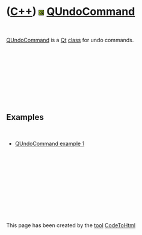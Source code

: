 



 

 

 

 

 

([C++](Cpp.htm)) ![Qt](PicQt.png) [QUndoCommand](CppQUndoCommand.htm)
=====================================================================

 

[QUndoCommand](CppQUndoCommand.htm) is a [Qt](CppQt.htm)
[class](CppClass.htm) for undo commands.

 

 

 

 

 

Examples
--------

 

-   [QUndoCommand example 1](CppQUndoCommandExample1.htm)

 

 

 

 

 





 




This page has been created by the [tool](Tools.htm)
[CodeToHtml](ToolCodeToHtml.htm)
